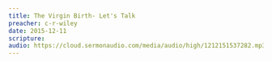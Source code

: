 ```yaml
---
title: The Virgin Birth- Let's Talk
preacher: c-r-wiley
date: 2015-12-11
scripture: 
audio: https://cloud.sermonaudio.com/media/audio/high/1212151537282.mp3?language=eng&download=true
---
```

